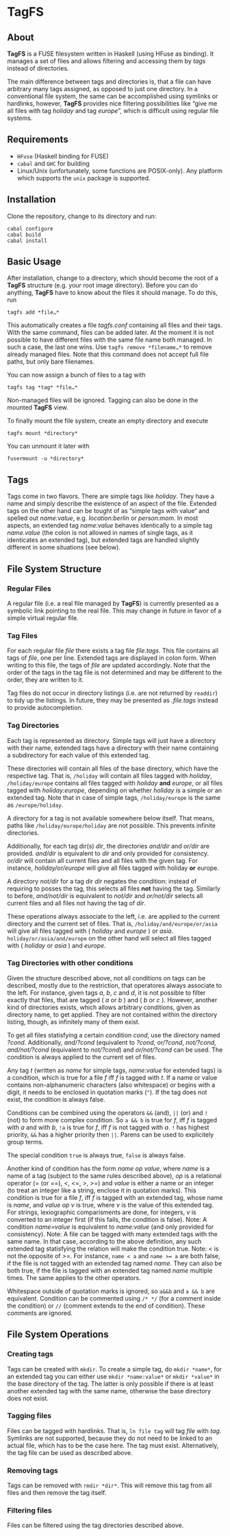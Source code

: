# TagFS

## About

**TagFS** is a FUSE filesystem written in Haskell (using HFuse as binding). It
manages a set of files and allows filtering and accessing them by *tags* instead
of directories.

The main difference between tags and directories is, that a file can have
arbitrary many tags assigned, as opposed to just one directory. In a
conventional file system, the same can be accomplished using symlinks or
hardlinks, however, **TagFS** provides nice filtering possibilities like “give
me all files with tag *holiday* and tag *europe*”, which is difficult using
regular file systems.

## Requirements

* `HFuse` (Haskell binding for FUSE)
* `cabal` and `GHC` for building
* Linux/Unix (unfortunately, some functions are POSIX-only). Any platform which
  supports the `unix` package is supported.

## Installation

Clone the repository, change to its directory and run:

    cabal configure
    cabal build
    cabal install

## Basic Usage

After installation, change to a directory, which should become the root of a
**TagFS** structure (e.g. your root image directory). Before you can do
anything, **TagFS** have to know about the files it should manage. To do this,
run

    tagfs add *file…*

This automatically creates a file *tagfs.conf* containing all files and their
tags. With the same command, files can be added later. At the moment it is not
possible to have different files with the same file name both managed. In such a
case, the last one wins.
Use `tagfs remove *filename…*` to remove already managed files. Note that this
command does not accept full file paths, but only bare filenames.

You can now assign a bunch of files to a tag with

    tagfs tag *tag* *file…*

Non-managed files will be ignored. Tagging can also be done in the mounted
**TagFS** view.

To finally mount the file system, create an empty directory and execute

    tagfs mount *directory*

You can unmount it later with

    fusermount -u *directory*

## Tags

Tags come in two flavors. There are simple tags like *holiday*. They have a name
and simply describe the existence of an aspect of the file. Extended tags on the
other hand can be tought of as “simple tags with value“ and spelled out
*name:value*, e.g. *location:berlin* or *person:mom*. In most aspects, an
extended tag *name:value* behaves identically to a simple tag *name.value* (the
colon is not allowed in names of single tags, as it identicates an extended
tag), but extended tags are handled slightly different in some situations (see
below).

## File System Structure

### Regular Files

A regular file (i.e. a real file managed by **TagFS**) is currently presented as
a symbolic link pointing to the real file. This may change in future in favor of
a simple virtual regular file.

### Tag Files

For each regular file *file* there exists a tag file *file.tags*. This file
contains all tags of *file*, one per line. Extended tags are displayed in colon
form. When writing to this file, the tags of *file* are updated accordingly.
Note that the order of the tags in the tag file is not determined and may be
different to the order, they are written to it.

Tag files do not occur in directory listings (i.e. are not returned by
`readdir`) to tidy up the listings. In future, they may be presented as
*.file.tags* instead to provide autocompletion.

### Tag Directories

Each tag is represented as directory. Simple tags will just have a directory
with their name, extended tags have a directory with their name containing a
subdirectory for each value of this extended tag.

These directories will contain all files of the base directory, which have the
respective tag. That is, `/holiday` will contain all files tagged with
*holiday*, `/holiday/europe` contains all files tagged with *holiday* **and**
*europe*, or all files tagged with *holiday:europe*, depending on whether
*holiday* is a simple or an extended tag. Note that in case of simple tags,
`/holiday/europe` is the same as `/europe/holiday`.

A directory for a tag is not available somewhere below itself. That means, paths
like `/holiday/europe/holiday` are not possible. This prevents infinite
directories.

Additionally, for each tag dir(s) *dir*, the directories *and/dir* and *or/dir*
are provided. *and/dir* is equivalent to *dir* and only provided for
consistency. *or/dir* will contain all current files and all files with the
given tag. For instance, *holiday/or/europe* will give all files tagged with
holiday **or** europe.

A directory *not/dir* for a tag dir *dir* negates the condition: instead of
requiring to posses the tag, this selects all files **not** having the tag.
Similarly to before, *and/not/dir* is equivalent to *not/dir* and *or/not/dir*
selects all current files and all files not having the tag of *dir*.

These operations always associate to the left, i.e. are applied to the current
directory and the current set of files.
That is, `/holiday/and/europe/or/asia` will give all files tagged with
( *holiday* and *europe* ) or *asia*. `holiday/or/asia/and/europe` on the other
hand will select all files tagged with ( *holiday* or *asia* ) and *europe*.

### Tag Directories with other conditions

Given the structure described above, not all conditions on tags can be
described, mostly due to the restriction, that operatores always associate to
the left. For instance, given tags *a*, *b*, *c* and *d*, it is not possible to
filter exactly that files, that are tagged ( *a* or *b* ) and ( *b* or *c* ).
However, another kind of directories exists, which allows arbitrary conditions,
given as directory name, to get applied. They are not contained within the
directory listing, though, as infinitely many of them exist.

To get all files statisfying a certain condition *cond*, use the directory named
*?cond*. Additionally, *and/?cond* (equivalent to *?cond*, *or/?cond*,
*not/?cond*, *and/not/?cond* (equivalent to *not/?cond*) and *or/not/?cond* can
be used. The condition is always applied to the current set of files.

Any tag *t* (written as *name* for simple tags, *name:value* for extended tags)
is a condition, which is true for a file *f* iff *f* is tagged with *t*. If a
name or value contains non-alphanumeric characters (also whitespace) or begins
with a digit, it needs to be enclosed in quotation marks (`"`). If the tag
does not exist, the condition is always false.

Conditions can be combined using the operators `&&` (and), `||` (or) and `!`
(not) to form more complex condition.  So `a && b` is true for *f*, iff *f* is
tagged with *a* and with *b*, `!a` is true for *f*, iff *f* is not tagged with
*a*. `!` has highest priority, `&&` has a higher priority then `||`. Parens can
be used to explicitely group terms.

The special condition `true` is always true, `false` is always
false.

Another kind of condition has the form *name op value*, where *name* is a name
of a tag (subject to the same rules described above), *op* is a relational
operator (= (or ==), <, <=, >, >=) and *value* is either a name or an integer
(to treat an integer like a string, enclose it in quotation marks). This
condition is true for a file *f*, iff *f* is tagged with an extended tag, whose
name is *name*, and *value* *op* *v* is true, where *v* is the value of this
extended tag. For strings, lexiographic comparisments are done, for integers,
*v* is converted to an integer first (if this fails, the condition is false).
Note: A condition *name=value* is equivalent to *name:value* (and only provided
for consistency).
Note: A file can be tagged with many extended tags with the same name. In that
case, according to the above definition, any such extended tag statisfying the
relation will make the condition true.
Note: *<* is not the opposite of *>=*. For instance, `name < a` and `name >= a`
are both false, if the file is not tagged with an extended tag named *name*.
They can also be both true, if the file is tagged with an extended tag named
*name* multiple times. The same applies to the other operators.

Whitespace outside of quotation marks is ignored, so `a&&b` and `a && b` are
equivalent. Condition can be commented using `/* */` (for a comment inside the
condition) or `//` (comment extends to the end of condition). These comments are
ignored.

## File System Operations

### Creating tags

Tags can be created with `mkdir`. To create a simple tag, do `mkdir *name*`, for
an extended tag you can either use `mkdir *name:value*` or `mkdir *value*` in
the base directory of the tag. The latter is only possible if there is at least
another extended tag with the same name, otherwise the base directory does not
exist.

### Tagging files

Files can be tagged with hardlinks. That is, `ln file tag` will tag *file* with
*tag*. Symlinks are not supported, because they do not need to be linked to an
actual file, which has to be the case here. The tag must exist.
Alternatively, the tag file can be used as described above.

### Removing tags

Tags can be removed with `rmdir *dir*`. This will remove this tag from all files and
then remove the tag itself.

### Filtering files

Files can be filtered using the tag directories described above.
